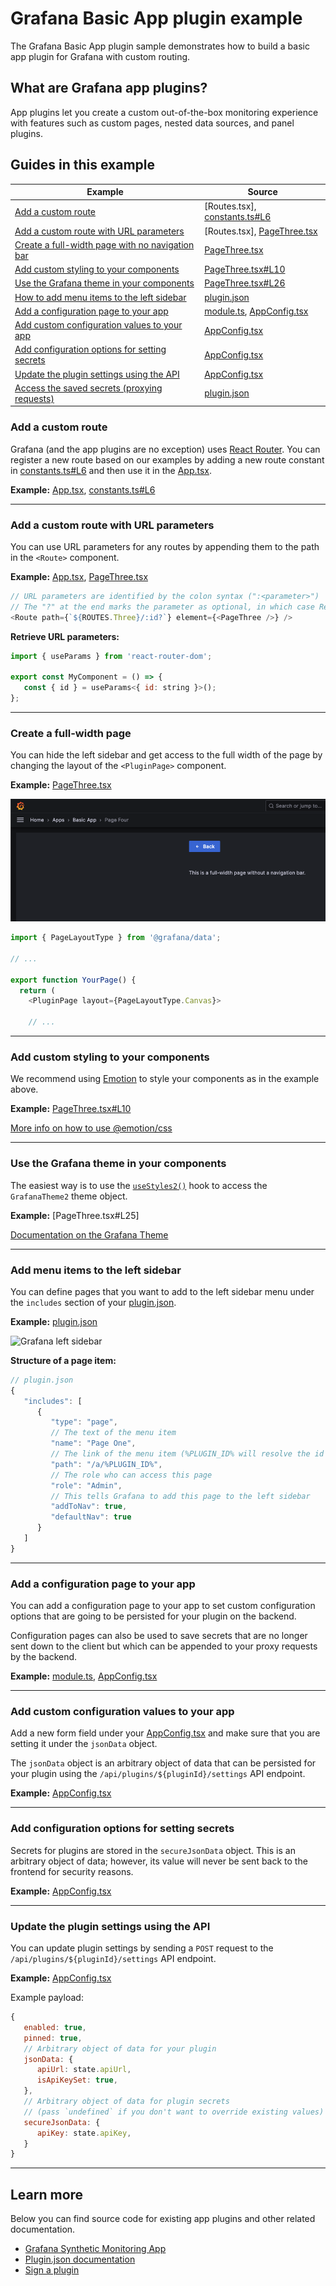 # Grafana Basic App plugin example

The Grafana Basic App plugin sample demonstrates how to build a basic app plugin for Grafana with custom routing.

## What are Grafana app plugins?

App plugins let you create a custom out-of-the-box monitoring experience with features such as custom pages, nested data sources, and panel plugins.

## Guides in this example

| **Example**                                                                                         | **Source**                      |
| --------------------------------------------------------------------------------------------------- | ------------------------------- |
| [Add a custom route](#add-a-custom-route)                                                           | [Routes.tsx], [constants.ts#L6] |
| [Add a custom route with URL parameters](#add-a-custom-route-with-url-parameters)                   | [Routes.tsx], [PageThree.tsx]   |
| [Create a full-width page with no navigation bar](#create-a-full-width-page) | [PageThree.tsx]                 |
| [Add custom styling to your components](#add-custom-styling-to-your-components)                     | [PageThree.tsx#L10]             |
| [Use the Grafana theme in your components](#use-the-grafana-theme-in-your-components)               | [PageThree.tsx#L26]             |
| [How to add menu items to the left sidebar](#hodd-menu-items-to-the-left-sidebar)                   | [plugin.json]                   |
| [Add a configuration page to your app](#add-a-configuration-page-to-your-app)                       | [module.ts], [AppConfig.tsx]    |
| [Add custom configuration values to your app](#add-custom-configuration-values-to-your-app)         | [AppConfig.tsx]                 |
| [Add configuration options for setting secrets](#add-configuration-options-for-setting-secrets)     | [AppConfig.tsx]                 |
| [Update the plugin settings using the API](#how-to-update-the-plugin-settings-using-the-api)        | [AppConfig.tsx]                 |
| [Access the saved secrets (proxying requests)](#how-to-access-the-saved-secrets-proxying-requests)  | [plugin.json]                   |

### Add a custom route

Grafana (and the app plugins are no exception) uses [React Router](https://reactrouter.com/). You can register a new route based on our examples by adding a new route constant in [constants.ts#L6] and then use it in the [App.tsx].

**Example:** [App.tsx], [constants.ts#L6]

---

### Add a custom route with URL parameters

You can use URL parameters for any routes by appending them to the path in the `<Route>` component.

**Example:** [App.tsx], [PageThree.tsx]

```javascript
// URL parameters are identified by the colon syntax (":<parameter>")
// The "?" at the end marks the parameter as optional, in which case React Router also identifies this route if there are no parameters used.
<Route path={`${ROUTES.Three}/:id?`} element={<PageThree />} />
```

**Retrieve URL parameters:**

```javascript
import { useParams } from 'react-router-dom';

export const MyComponent = () => {
   const { id } = useParams<{ id: string }>();
};
```

---

### Create a full-width page

You can hide the left sidebar and get access to the full width of the page by changing the layout of the `<PluginPage>` component.

**Example:** [PageThree.tsx]

![Full-width page example](./screenshots/screenshot-full-width-page.png)

```typescript
import { PageLayoutType } from '@grafana/data';

// ...

export function YourPage() {
  return (
    <PluginPage layout={PageLayoutType.Canvas}>

    // ...
```

---

### Add custom styling to your components

We recommend using [Emotion](https://emotion.sh) to style your components as in the example above.

**Example:** [PageThree.tsx#L10]

[More info on how to use @emotion/css](https://emotion.sh/docs/@emotion/css)

---

### Use the Grafana theme in your components

The easiest way is to use the [`useStyles2()`](https://github.com/grafana/grafana/blob/main/contribute/style-guides/themes.md#usestyles2-hook) hook to access the `GrafanaTheme2` theme object.

**Example:** [PageThree.tsx#L25]

[Documentation on the Grafana Theme](https://github.com/grafana/grafana/blob/main/contribute/style-guides/themes.md)

---

### Add menu items to the left sidebar

You can define pages that you want to add to the left sidebar menu under the `includes` section of your [plugin.json].

**Example:** [plugin.json]

![Grafana left sidebar](screenshots/screenshot-left-sidebar.png)

**Structure of a page item:**

```javascript
// plugin.json
{
   "includes": [
      {
         "type": "page",
         // The text of the menu item
         "name": "Page One",
         // The link of the menu item (%PLUGIN_ID% will resolve the id of your plugin at build time)
         "path": "/a/%PLUGIN_ID%",
         // The role who can access this page
         "role": "Admin",
         // This tells Grafana to add this page to the left sidebar
         "addToNav": true,
         "defaultNav": true
      }
   ]
}
```

---

### Add a configuration page to your app

You can add a configuration page to your app to set custom configuration options that are going to be persisted for your plugin on the backend.

Configuration pages can also be used to save secrets that are no longer sent down to the client but which can be appended to your proxy requests by the backend.

**Example:** [module.ts], [AppConfig.tsx]

---

### Add custom configuration values to your app

Add a new form field under your [AppConfig.tsx] and make sure that you are setting it under the `jsonData` object.

The `jsonData` object is an arbitrary object of data that can be persisted for your plugin using the `/api/plugins/${pluginId}/settings` API endpoint.

**Example:** [AppConfig.tsx]

---

### Add configuration options for setting secrets

Secrets for plugins are stored in the `secureJsonData` object. This is an arbitrary object of data; however, its value will never be sent back to the frontend for security reasons.

**Example:** [AppConfig.tsx]

---

### Update the plugin settings using the API

You can update plugin settings by sending a `POST` request to the `/api/plugins/${pluginId}/settings` API endpoint.

**Example:** [AppConfig.tsx]

Example payload:

```javascript
{
   enabled: true,
   pinned: true,
   // Arbitrary object of data for your plugin
   jsonData: {
      apiUrl: state.apiUrl,
      isApiKeySet: true,
   },
   // Arbitrary object of data for plugin secrets
   // (pass `undefined` if you don't want to override existing values)
   secureJsonData: {
      apiKey: state.apiKey,
   }
}
```

---

## Learn more

Below you can find source code for existing app plugins and other related documentation.

- [Grafana Synthetic Monitoring App](https://github.com/grafana/synthetic-monitoring-app)
- [Plugin.json documentation](https://grafana.com/developers/plugin-tools/reference-plugin-json)
- [Sign a plugin](https://grafana.com/developers/plugin-tools/publish-a-plugin/sign-a-plugin)

<!-- prettier-ignore-start -->
[App.tsx]: https://github.com/grafana/grafana-plugin-examples/blob/main/examples/app-basic/src/components/App/App.tsx#L14
[PageThree.tsx]: https://github.com/grafana/grafana-plugin-examples/blob/main/examples/app-basic/src/pages/PageThree.tsx
[PageThree.tsx#L10]: https://github.com/grafana/grafana-plugin-examples/blob/main/examples/app-basic/src/pages/PageThree.tsx#L10
[PageThree.tsx#L26]: https://github.com/grafana/grafana-plugin-examples/blob/main/examples/app-basic/src/pages/PageThree.tsx#L26
[plugin.json]: https://github.com/grafana/grafana-plugin-examples/blob/main/examples/app-basic/src/plugin.json
[module.ts]: https://github.com/grafana/grafana-plugin-examples/blob/main/examples/app-basic/src/module.ts#L5
[AppConfig.tsx]: https://github.com/grafana/grafana-plugin-examples/blob/main/examples/app-basic/src/components/AppConfig/AppConfig.tsx#L25
[constants.ts#L6]: https://github.com/grafana/grafana-plugin-examples/blob/main/examples/app-basic/src/constants.ts#L6
<!-- prettier-ignore-end -->

